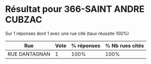 # Résultat pour 366-SAINT ANDRE CUBZAC

Sur 1 réponses dont 1 avec une rue cité (taux réussite 100%)

| Rue | Vote | % réponses | % Nb rues cités|
|-----|------|------------|----------------|
| RUE DANTAGNAN | 1 | 100% | 100%|
